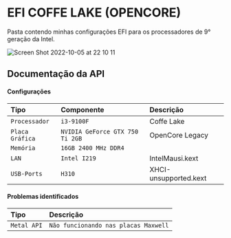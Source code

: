 
# EFI COFFE LAKE (OPENCORE)

Pasta contendo minhas configurações EFI para os processadores de 9° geração da Intel.

![Screen Shot 2022-10-05 at 22 10 11](https://user-images.githubusercontent.com/59850361/194191878-44241ab1-792b-46e8-ae2b-98a0a8518b33.png)


## Documentação da API

#### Configurações

| Tipo   | Componente       | Descrição                           |
| :---------- | :--------- | :---------------------------------- |
| `Processador` | `i3-9100F` | Coffe Lake |
| `Placa Gráfica` | `NVIDIA GeForce GTX 750 Ti 2GB` | OpenCore Legacy |
| `Memória` | `16GB 2400 MHz DDR4`
| `LAN` | `Intel I219` | IntelMausi.kext |
| `USB-Ports` | `H310` | XHCI-unsupported.kext |

#### Problemas identificados

| Tipo   | Descrição                           |
| :---------- | :---------------------------------- |
| `Metal API` | `Não funcionando nas placas Maxwell`
